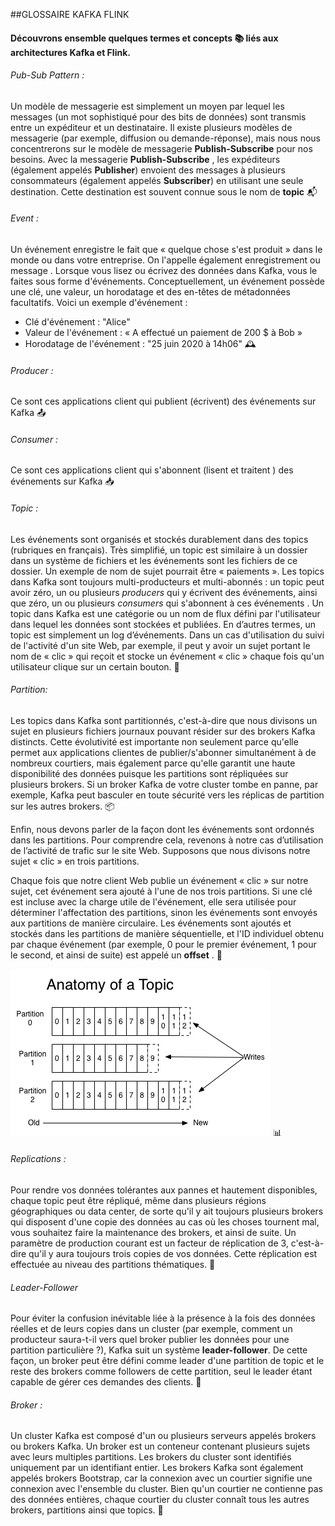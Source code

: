 ##GLOSSAIRE KAFKA FLINK
#### Découvrons ensemble quelques termes et concepts 📚 liés aux architectures Kafka et Flink.  


###### Pub-Sub Pattern :
Un modèle de messagerie est simplement un moyen par lequel les messages (un mot sophistiqué pour des bits de données) sont transmis entre un expéditeur et un destinataire. Il existe plusieurs modèles de messagerie (par exemple, diffusion ou demande-réponse), mais nous nous concentrerons sur le modèle de messagerie **Publish-Subscribe** pour nos besoins. Avec la messagerie **Publish-Subscribe** , les expéditeurs (également appelés **Publisher**) envoient des messages à plusieurs consommateurs (également appelés **Subscriber**) en utilisant une seule destination. Cette destination est souvent connue sous le nom de **topic** 📬

###### Event :
Un événement enregistre le fait que « quelque chose s'est produit » dans le monde ou dans votre entreprise. On l'appelle également enregistrement ou message . Lorsque vous lisez ou écrivez des données dans Kafka, vous le faites sous forme d'événements. Conceptuellement, un événement possède une clé, une valeur, un horodatage et des en-têtes de métadonnées facultatifs. Voici un exemple d'événement :

 - Clé d'événement : "Alice"
 - Valeur de l'événement : « A effectué un paiement de 200 $ à Bob »
 - Horodatage de l'événement : "25 juin 2020 à 14h06" 🕰️

###### Producer :
Ce sont ces applications client qui publient (écrivent) des événements sur Kafka 📤

###### Consumer :
Ce sont ces applications client qui s'abonnent (lisent et traitent ) des événements sur Kafka 📥

###### Topic :

Les événements sont organisés et stockés durablement dans des topics (rubriques en français). Très simplifié, un topic est similaire à un dossier dans un système de fichiers et les événements sont les fichiers de ce dossier. Un exemple de nom de sujet pourrait être « paiements ». Les topics dans Kafka sont toujours multi-producteurs et multi-abonnés : un topic peut avoir zéro, un ou plusieurs *producers* qui y écrivent des événements, ainsi que zéro, un ou plusieurs *consumers* qui s'abonnent à ces événements . Un topic dans Kafka est une catégorie ou un nom de flux défini par l'utilisateur dans lequel les données sont stockées et publiées. En d’autres termes, un topic est simplement un log d’événements. Dans un cas d'utilisation du suivi de l'activité d'un site Web, par exemple, il peut y avoir un sujet portant le nom de « clic » qui reçoit et stocke un événement « clic » chaque fois qu'un utilisateur clique sur un certain bouton. 📓

###### Partition:

Les topics dans Kafka sont partitionnés, c'est-à-dire que nous divisons un sujet en plusieurs fichiers journaux pouvant résider sur des brokers Kafka distincts. Cette évolutivité est importante non seulement parce qu'elle permet aux applications clientes de publier/s'abonner simultanément à de nombreux courtiers, mais également parce qu'elle garantit une haute disponibilité des données puisque les partitions sont répliquées sur plusieurs brokers. Si un broker Kafka de votre cluster tombe en panne, par exemple, Kafka peut basculer en toute sécurité vers les réplicas de partition sur les autres brokers. 📦

Enfin, nous devons parler de la façon dont les événements sont ordonnés dans les partitions. Pour comprendre cela, revenons à notre cas d’utilisation de l’activité de trafic sur le site Web. Supposons que nous divisons notre sujet « clic » en trois partitions.

Chaque fois que notre client Web publie un événement « clic » sur notre sujet, cet événement sera ajouté à l'une de nos trois partitions. Si une clé est incluse avec la charge utile de l'événement, elle sera utilisée pour déterminer l'affectation des partitions, sinon les événements sont envoyés aux partitions de manière circulaire. Les événements sont ajoutés et stockés dans les partitions de manière séquentielle, et l'ID individuel obtenu par chaque événement (par exemple, 0 pour le premier événement, 1 pour le second, et ainsi de suite) est appelé un **offset** . 🔢



![alt text](https://github.com/Essogbe/learn-kafka-flink/blob/main/kafka-partition.png?raw=true)
📊

###### Replications :

Pour rendre vos données tolérantes aux pannes et hautement disponibles, chaque topic peut être répliqué, même dans plusieurs régions géographiques ou data center, de sorte qu'il y ait toujours plusieurs brokers qui disposent d'une copie des données au cas où les choses tournent mal, vous souhaitez faire la maintenance des brokers, et ainsi de suite. Un paramètre de production courant est un facteur de réplication de 3, c'est-à-dire qu'il y aura toujours trois copies de vos données. Cette réplication est effectuée au niveau des partitions thématiques. 🔄

###### Leader-Follower

Pour éviter la confusion inévitable liée à la présence à la fois des données réelles et de leurs copies dans un cluster (par exemple, comment un producteur saura-t-il vers quel broker publier les données pour une partition particulière ?), Kafka suit un système **leader-follower**. De cette façon, un broker peut être défini comme leader d'une partition de topic et le reste des brokers comme followers de cette partition, seul le leader étant capable de gérer ces demandes des clients. 🎩

###### Broker :

Un cluster Kafka est composé d'un ou plusieurs serveurs appelés brokers ou brokers  Kafka. Un broker est un conteneur contenant plusieurs sujets avec leurs multiples partitions. Les brokers du cluster sont identifiés uniquement par un identifiant entier. Les brokers Kafka sont également appelés brokers Bootstrap, car la connexion avec un courtier signifie une connexion avec l'ensemble du cluster. Bien qu'un courtier ne contienne pas des données entières, chaque courtier du cluster connaît tous les autres brokers, partitions ainsi que topics. 📡
